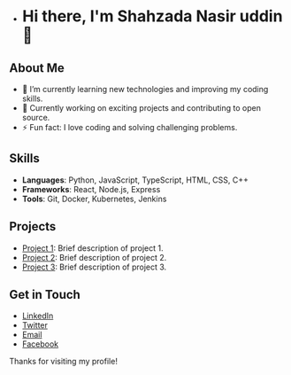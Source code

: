 
- # Hi there, I'm Shahzada Nasir uddin 👋

## About Me
- 🌱 I’m currently learning new technologies and improving my coding skills.
- 💼 Currently working on exciting projects and contributing to open source.
- ⚡ Fun fact: I love coding and solving challenging problems.

## Skills
- **Languages**: Python, JavaScript, TypeScript, HTML, CSS, C++
- **Frameworks**: React, Node.js, Express
- **Tools**: Git, Docker, Kubernetes, Jenkins

## Projects
- [Project 1](https://github.com/shahzadanasiruddin/project1): Brief description of project 1.
- [Project 2](https://github.com/shahzadanasiruddin/project2): Brief description of project 2.
- [Project 3](https://github.com/shahzadanasiruddin/project3): Brief description of project 3.

## Get in Touch
- [LinkedIn](https://linkedin.com/in/shahzadanasiruddin)
- [Twitter](https://twitter.com/shahzadanasiruddin)
- [Email](mailto:shahzadanasiruddin@example.com)
- [Facebook](https://www.facebook.com/shahzada.nasir.uddin)

Thanks for visiting my profile!


<!---
shahzadanasiruddin/shahzadanasiruddin is a ✨ special ✨ repository because its `README.md` (this file) appears on your GitHub profile.
You can click the Preview link to take a look at your changes.
--->
